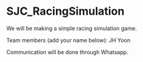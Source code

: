 # SJC_RacingSimulation

We will be making a simple racing simulation game.

Team members (add your name below):
JH Yoon




Communication will be done through Whatsapp.
